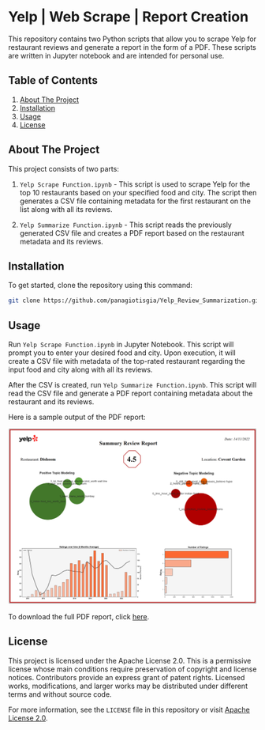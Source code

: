 # Yelp | Web Scrape | Report Creation

This repository contains two Python scripts that allow you to scrape Yelp for restaurant reviews and generate a report in the form of a PDF. These scripts are written in Jupyter notebook and are intended for personal use.

## Table of Contents
1. [About The Project](#about-the-project)
2. [Installation](#installation)
3. [Usage](#usage)
4. [License](#license)


## About The Project
This project consists of two parts:

1. `Yelp Scrape Function.ipynb` - This script is used to scrape Yelp for the top 10 restaurants based on your specified food and city. The script then generates a CSV file containing metadata for the first restaurant on the list along with all its reviews.

2. `Yelp Summarize Function.ipynb` - This script reads the previously generated CSV file and creates a PDF report based on the restaurant metadata and its reviews.

## Installation
To get started, clone the repository using this command:

```bash
git clone https://github.com/panagiotisgia/Yelp_Review_Summarization.git
```
## Usage

Run `Yelp Scrape Function.ipynb` in Jupyter Notebook. This script will prompt you to enter your desired food and city. Upon execution, it will create a CSV file with metadata of the top-rated restaurant regarding the input food and city along with all its reviews.

After the CSV is created, run `Yelp Summarize Function.ipynb`. This script will read the CSV file and generate a PDF report containing metadata about the restaurant and its reviews.

Here is a sample output of the PDF report:

![Sample Output](images/summary_review_test.png)

To download the full PDF report, click [here](Dishoom_Covent_Garden_summary_report.pdf).

## License
This project is licensed under the Apache License 2.0. This is a permissive license whose main conditions require preservation of copyright and license notices. Contributors provide an express grant of patent rights. Licensed works, modifications, and larger works may be distributed under different terms and without source code.

For more information, see the `LICENSE` file in this repository or visit [Apache License 2.0](https://www.apache.org/licenses/LICENSE-2.0.html).
